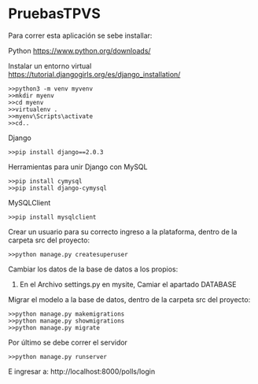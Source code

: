 # PruebasTPVS

Para correr esta aplicación se sebe installar:

Python
https://www.python.org/downloads/

Instalar un entorno virtual 
https://tutorial.djangogirls.org/es/django_installation/
```
>>python3 -m venv myvenv
>>mkdir myenv
>>cd myenv
>>virtualenv .
>>myenv\Scripts\activate
>>cd..
```
Django
```
>>pip install django==2.0.3
```
Herramientas para unir Django con MySQL
```
>>pip install cymysql
>>pip install django-cymysql
```
MySQLClient
```
>>pip install mysqlclient
```
Crear un usuario para su correcto ingreso a la plataforma, dentro de la carpeta src del proyecto:
```
>>python manage.py createsuperuser
```
Cambiar los datos de la base de datos a los propios:
1. En el Archivo settings.py en mysite, Camiar el apartado DATABASE

Migrar el modelo a la base de datos, dentro de la carpeta src del proyecto:
```
>>python manage.py makemigrations
>>python manage.py showmigrations
>>python manage.py migrate
```
Por último se debe correr el servidor 
```
>>python manage.py runserver
```
E ingresar a:
http://localhost:8000/polls/login
